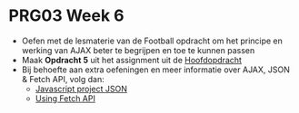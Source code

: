 # PRG03 Week 6
- Oefen met de lesmaterie van de Football opdracht om het principe en werking
van AJAX beter te begrijpen en toe te kunnen passen
- Maak **Opdracht 5** uit het assignment uit de [Hoofdopdracht](../assignment) 
- Bij behoefte aan extra oefeningen en meer informatie over AJAX, JSON & Fetch API,
volg dan: 
    - [Javascript project JSON](https://www.pluralsight.com/courses/javascript-project-json)
    - [Using Fetch API](https://developer.mozilla.org/en-US/docs/Web/API/Fetch_API/Using_Fetch)
